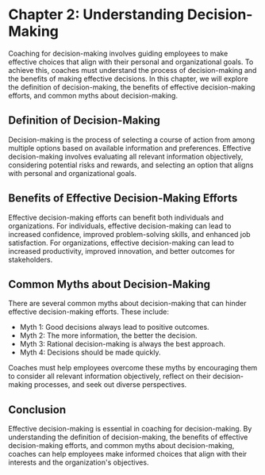 Chapter 2: Understanding Decision-Making
========================================

Coaching for decision-making involves guiding employees to make effective choices that align with their personal and organizational goals. To achieve this, coaches must understand the process of decision-making and the benefits of making effective decisions. In this chapter, we will explore the definition of decision-making, the benefits of effective decision-making efforts, and common myths about decision-making.

Definition of Decision-Making
-----------------------------

Decision-making is the process of selecting a course of action from among multiple options based on available information and preferences. Effective decision-making involves evaluating all relevant information objectively, considering potential risks and rewards, and selecting an option that aligns with personal and organizational goals.

Benefits of Effective Decision-Making Efforts
---------------------------------------------

Effective decision-making efforts can benefit both individuals and organizations. For individuals, effective decision-making can lead to increased confidence, improved problem-solving skills, and enhanced job satisfaction. For organizations, effective decision-making can lead to increased productivity, improved innovation, and better outcomes for stakeholders.

Common Myths about Decision-Making
----------------------------------

There are several common myths about decision-making that can hinder effective decision-making efforts. These include:

* Myth 1: Good decisions always lead to positive outcomes.
* Myth 2: The more information, the better the decision.
* Myth 3: Rational decision-making is always the best approach.
* Myth 4: Decisions should be made quickly.

Coaches must help employees overcome these myths by encouraging them to consider all relevant information objectively, reflect on their decision-making processes, and seek out diverse perspectives.

Conclusion
----------

Effective decision-making is essential in coaching for decision-making. By understanding the definition of decision-making, the benefits of effective decision-making efforts, and common myths about decision-making, coaches can help employees make informed choices that align with their interests and the organization's objectives.
